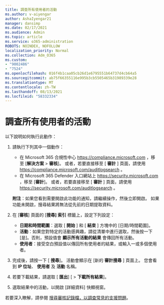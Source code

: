 ```yaml
---
title: 調查所有使用者的活動
ms.author: v-aiyengar
author: AshaIyengar21
manager: dansimp
ms.date: 02/17/2021
ms.audience: Admin
ms.topic: article
ms.service: o365-administration
ROBOTS: NOINDEX, NOFOLLOW
localization_priority: Normal
ms.collection: Adm_O365
ms.custom:
- "9002486"
- "7524"
ms.openlocfilehash: 016f4b1caa05cb26d1e6795551b64737d4cb64a5
ms.sourcegitcommit: ab75f66355116e995b3cb5505465b31989339e28
ms.translationtype: MT
ms.contentlocale: zh-TW
ms.lasthandoff: 08/13/2021
ms.locfileid: "58332334"
---
```

# <a name="investigate-all-the-users-activities"></a>調查所有使用者的活動

以下說明如何執行此動作：

1. 請執行下列其中一個動作：
   - 在 Microsoft 365 合規性中心 <https://compliance.microsoft.com> ，移至 [**解決方案** \> **審核**]。 或者，若要直接移至 [ **審計** ] 頁面，請使用 <https://compliance.microsoft.com/auditlogsearch> 。
   - 在 Microsoft 365 Defender 入口網站上 <https://security.microsoft.com> ，移至 [**審計**]。 或者，若要直接移至 [ **審計** ] 頁面，請使用 <https://security.microsoft.com/auditlogsearch> 。

    **附注**：如果您看到需要開啟此功能的通知，請繼續操作，然後立即開啟。 如果功能未開啟，搜尋結果將無法從先前的日期提取資料。

2. 在 [**審核**] 頁面的 [**搜尋] 索引** 標籤上，設定下列設定：
   - **日期和時間範圍**：選取 [ **開始** ] 和 [ **結束** ] 方塊中的 [日期/時間範圍]。
   - **活動**：如果您對特定的活動感興趣，請從清單中進行選取，然後按一下 [是]。否則，預設值會 **顯示所有活動的結果** 會傳回所有活動。
   - **使用者**：接受空白預設值以傳回所有使用者的結果，或輸入一或多個使用者。

3. 完成後，請按一下 [ **搜尋**]。 活動會顯示在 [新的 **審計搜尋** ] 頁面上。 您會看到 **IP 位址**、 **使用者** 及 **活動** 名稱。

4. 若要下載結果，請選取 [ **匯出**] [ \> **下載所有結果**]。

5. 選取結果中的活動，以開啟 [詳細資料] 快顯視窗。

若要深入瞭解，請參閱 [搜尋審核記錄檔，以調查常見的支援問題](https://docs.microsoft.com/microsoft-365/compliance/auditing-troubleshooting-scenarios)。
